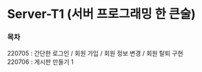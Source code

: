 # Server-T1 (서버 프로그래밍 한 큰술)

### 목차
220705 : 간단한 로그인 / 회원 가입 / 회원 정보 변경 / 회원 탈퇴 구현  
220706 : 게시판 만들기 1

